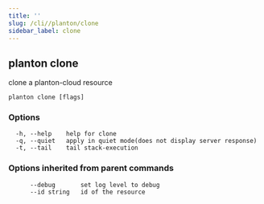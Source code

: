```yaml
---
title: ''
slug: /cli//planton/clone
sidebar_label: clone
---
```

## planton clone

clone a planton-cloud resource

```
planton clone [flags]
```

### Options

```
  -h, --help    help for clone
  -q, --quiet   apply in quiet mode(does not display server response)
  -t, --tail    tail stack-execution
```

### Options inherited from parent commands

```
      --debug       set log level to debug
      --id string   id of the resource
```

